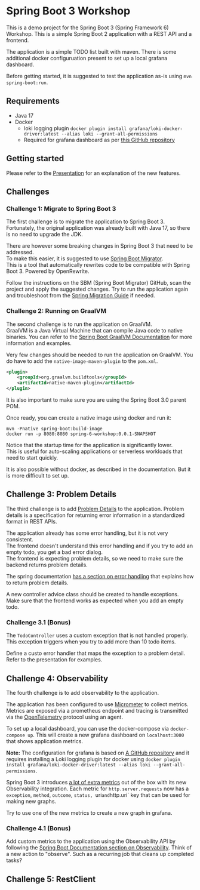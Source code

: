 Spring Boot 3 Workshop
=================

This is a demo project for the Spring Boot 3 (Spring Framework 6) Workshop.
This is a simple Spring Boot 2 application with a REST API and a frontend.

The application is a simple TODO list built with maven.
There is some additional docker configuruation present to set up a local grafana dashboard.

Before getting started, it is suggested to test the application as-is using `mvn spring-boot:run`.

## Requirements
- Java 17
- Docker
  - loki logging plugin `docker plugin install grafana/loki-docker-driver:latest --alias loki --grant-all-permissions`
  - Required for grafana dashboard as per [this GitHub repository](https://github.com/blueswen/spring-boot-observability)

## Getting started
Please refer to the [Presentation](https://chilit-nl.github.io/reveal.js/2022.jfall.spring-6/) for an explanation of the new features.

## Challenges

### Challenge 1: Migrate to Spring Boot 3
The first challenge is to migrate the application to Spring Boot 3.  
Fortunately, the original application was already built with Java 17, so there is no need to upgrade the JDK.

There are however some breaking changes in Spring Boot 3 that need to be addressed.  
To make this easier, it is suggested to use [Spring Boot Migrator](https://github.com/spring-projects-experimental/spring-boot-migrator).  
This is a tool that automatically rewrites code to be compatible with Spring Boot 3. Powered by OpenRewrite.

Follow the instructions on the SBM (Spring Boot Migrator) GitHub, scan the project and apply the suggested changes.
Try to run the application again and troubleshoot from the [Spring Migration Guide](https://github.com/spring-projects/spring-boot/wiki/Spring-Boot-3.0-Migration-Guide) if needed.

### Challenge 2: Running on GraalVM
The second challenge is to run the application on GraalVM.  
GraalVM is a Java Virtual Machine that can compile Java code to native binaries.
You can refer to the [Spring Boot GraalVM Documentation](https://docs.spring.io/spring-boot/docs/current/reference/htmlsingle/#native-image) for more information and examples.

Very few changes should be needed to run the application on GraalVM.
You do have to add the `native-image-maven-plugin` to the `pom.xml`.
```xml
<plugin>
    <groupId>org.graalvm.buildtools</groupId>
    <artifactId>native-maven-plugin</artifactId>
</plugin>
```
It is also important to make sure you are using the Spring Boot 3.0 parent POM.

Once ready, you can create a native image using docker and run it:
```shell
mvn -Pnative spring-boot:build-image
docker run -p 8080:8080 spring-6-workshop:0.0.1-SNAPSHOT
```
Notice that the startup time for the application is significantly lower.  
This is useful for auto-scaling applications or serverless workloads that need to start quickly.

It is also possible without docker, as described in the documentation. But it is more difficult to set up.

## Challenge 3: Problem Details
The third challenge is to add [Problem Details](https://datatracker.ietf.org/doc/html/rfc7807) to the application.
Problem details is a specification for returning error information in a standardized format in REST APIs.

The application already has some error handling, but it is not very consistent.  
The frontend doesn't understand this error handling and if you try to add an empty todo, you get a bad error dialog.  
The frontend is expecting problem details, so we need to make sure the backend returns problem details.

The spring documentation [has a section on error handling](https://docs.spring.io/spring-framework/docs/6.0.7/reference/html/web.html#mvc-ann-rest-exceptions)
that explains how to return problem details.

A new controller advice class should be created to handle exceptions.  
Make sure that the frontend works as expected when you add an empty todo.

### Challenge 3.1 (Bonus)
The `TodoController` uses a custom exception that is not handled properly.
This exception triggers when you try to add more than 10 todo items.

Define a custo error handler that maps the exception to a problem detail. Refer to the presentation for examples.

## Challenge 4: Observability
The fourth challenge is to add observability to the application.

The application has been configured to use [Micrometer](https://micrometer.io/) to collect metrics.
Metrics are exposed via a prometheus endpoint and tracing is transmitted via the [OpenTelemetry](https://opentelemetry.io/) protocol using an agent.

To set up a local dashboard, you can use the docker-compose via `docker-compose up`.
This will create a new grafana dashboard on `localhost:3000` that shows application metrics.

**Note:** The configuration for grafana is based on [A GitHub repository](https://github.com/blueswen/spring-boot-observability)
and it requires installing a Loki logging plugin for docker using `docker plugin install grafana/loki-docker-driver:latest --alias loki --grant-all-permissions`.

Spring Boot 3 introduces [a lot of extra metrics](https://docs.spring.io/spring-framework/docs/current/reference/html/integration.html#integration.observability) out of the box with its new Observability integration.
Each metric for `http.server.requests` now has a `exception`, `method`, `outcome`, `status, `uri` and `http.uri` key that can be used for making new graphs.

Try to use one of the new metrics to create a new graph in grafana.

### Challenge 4.1 (Bonus)

Add custom metrics to the application using the Observability API by following the [Spring Boot Documentation section on Observability](https://docs.spring.io/spring-boot/docs/current/reference/htmlsingle/#actuator.observability).
Think of a new action to "observe". Such as a recurring job that cleans up completed tasks?

## Challenge 5: RestClient
